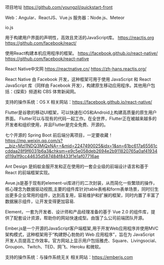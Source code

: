 项目地址
https://github.com/youngzil/quickstart-front



Web：Angular、ReactJS、Vue.js
服务器：Node.js、Meteor

io.js



用于构建用户界面的声明性，高效且灵活的JavaScript库。 
https://reactjs.org
https://github.com/facebook/react/





使用React构建本机应用程序的框架。
https://facebook.github.io/react-native/
https://github.com/facebook/react-native

React Native中文网
https://reactnative.cn/
https://zh-hans.reactjs.org/

React Native 由 Facebook 开发，这种框架可用于使用 JavaScript 和 React JavaScript 库（同样由 Facebook 开发），构建原生移动应用程序。其他用户包括：《探索》频道和 CBS 体育新闻网。

支持的操作系统：OS X
相关网站：https://facebook.github.io/react-native/





Flutter是谷歌的移动UI框架，可以快速在iOS和Android上构建高质量的原生用户界面。 Flutter可以与现有的代码一起工作。在全世界，Flutter正在被越来越多的开发者和组织使用，并且Flutter是完全免费、开源的。



七个开源的 Spring Boot 前后端分离项目，一定要收藏！
https://mp.weixin.qq.com/s?__biz=MzI1NDQ3MjQxNA==&mid=2247490025&idx=1&sn=61bc617a65561ccddaa28f9f6031b6a3&chksm=e9c5e058deb2694e2b911820765a0af41934d119a1f9cc44635d587484f8433f1e1af07716ae



Ant Design 是蚂蚁金服开发和正在使用的一套企业级的前端设计语言和基于 React 的前端框架实现。


Avue.js是基于现有的element-ui库进行的二次封装，从而简化一些繁琐的操作，核心理念为数据驱动视图,主要的组件库针对table表格和form表单场景，同时衍生出更多企业常用的组件，达到高复用，容易维护和扩展的框架，同时内置了丰富了数据展示组件，让开发变得更加容易.


Element，一套为开发者、设计师和产品经理准备的基于 Vue 2.0 的组件库，提供了配套设计资源，帮助你的网站快速成型。由饿了么公司前端团队开源。





Ember.js是一个开源的JavaScript客户端框架,用于开发Web应用程序并使用MVC架构模式，这种框架用于“构建野心勃勃的 Web 应用程序”，旨在为 JavaScript 开发人员提高工作效率。官方网站上显示用户包括雅虎、Square、Livingsocial、Groupon、Twitch、TED、网飞、Heroku 和微软。

支持的操作系统：与操作系统无关
相关网站：https://emberjs.com






